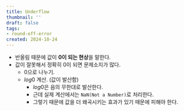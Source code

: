 ```yaml
---
title: Underflow
thumbnail: ''
draft: false
tags:
- round-off-error
created: 2024-10-24
---
```


* 반올림 때문에 값이 **0이 되는 현상**을 말한다.
* 값이 잘못해서 정확히 0이 되면 문제소지가 많다.
  * 0으로 나누기.
  * $log0$ 계산. (값이 발산함)
    * $log0$은 음의 무한대로 발산한다.
    * 근데 실제 계산에서는 `NaN(Not a Number)`로 처리한다.
    * 그렇기 때문에 값을 더 왜곡시키는 효과가 있기 때문에 피해야 한다.
